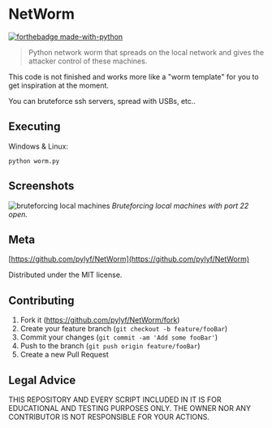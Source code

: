 # NetWorm
[![forthebadge made-with-python](http://ForTheBadge.com/images/badges/made-with-python.svg)](https://www.python.org/)

> Python network worm that spreads on the local network and gives the attacker control of these machines.

This code is not finished and works more like a "worm template" for you to get inspiration at the moment. 

You can bruteforce ssh servers, spread with USBs, etc..

## Executing

Windows & Linux:

```
python worm.py
```

## Screenshots
![bruteforcing local machines](https://github.com/pylyf/NetWorm/blob/master/screenshots/pic1.PNG)
_Bruteforcing local machines with port 22 open._

## Meta

[https://github.com/pylyf/NetWorm](https://github.com/pylyf/NetWorm)

Distributed under the MIT license. 

## Contributing

1. Fork it (<https://github.com/pylyf/NetWorm/fork>)
2. Create your feature branch (`git checkout -b feature/fooBar`)
3. Commit your changes (`git commit -am 'Add some fooBar'`)
4. Push to the branch (`git push origin feature/fooBar`)
5. Create a new Pull Request

## Legal Advice
THIS REPOSITORY AND EVERY SCRIPT INCLUDED IN IT IS FOR EDUCATIONAL 
AND TESTING PURPOSES ONLY. THE OWNER NOR ANY CONTRIBUTOR IS NOT RESPONSIBLE
FOR YOUR ACTIONS.
